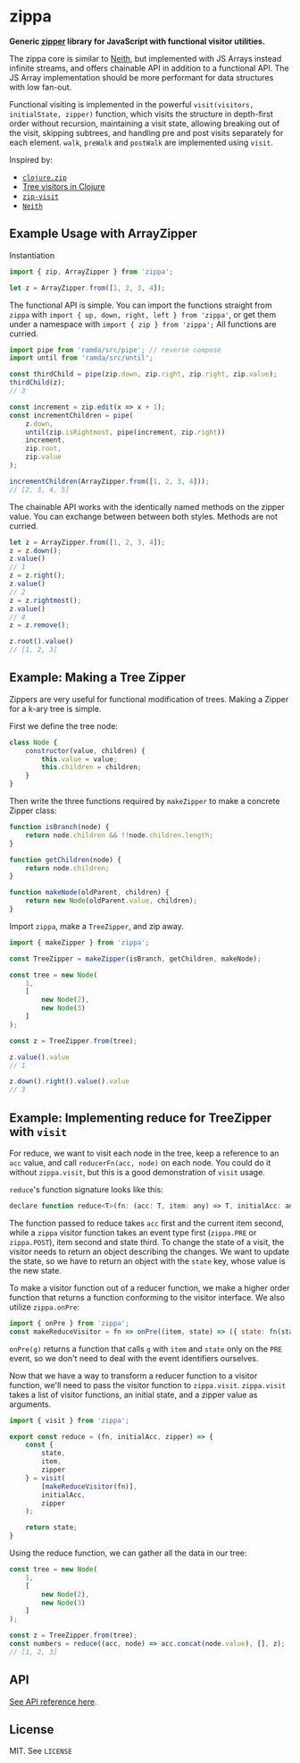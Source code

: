 zippa
==============

**Generic [zipper](https://en.wikipedia.org/wiki/Zipper_(data_structure)) library for JavaScript with functional visitor utilities.**

The zippa core is similar to [Neith](https://github.com/mattbierner/neith), but implemented with JS Arrays instead infinite streams, and offers chainable API in addition to a functional API. The JS Array implementation should be more performant for data structures with low fan-out.

Functional visiting is implemented in the powerful `visit(visitors, initialState, zipper)` function, which visits the structure in depth-first order without recursion, maintaining a visit state, allowing breaking out of the visit, skipping subtrees, and handling pre and post visits separately for each element. `walk`, `preWalk` and `postWalk` are implemented using `visit`.

Inspired by:

- [`clojure.zip`](https://clojure.github.io/clojure/clojure.zip-api.html)
- [Tree visitors in Clojure](http://www.ibm.com/developerworks/library/j-treevisit/)
- [`zip-visit`](https://github.com/akhudek/zip-visit)
- [`Neith`](https://github.com/mattbierner/neith)

## Example Usage with ArrayZipper

Instantiation
```javascript
import { zip, ArrayZipper } from 'zippa';

let z = ArrayZipper.from([1, 2, 3, 4]);
```

The functional API is simple. You can import the functions straight from `zippa` with `import { up, down, right, left } from 'zippa'`, or get them under a namespace with `import { zip } from 'zippa';` All functions are curried.

```javascript
import pipe from 'ramda/src/pipe'; // reverse compose
import until from 'ramda/src/until';

const thirdChild = pipe(zip.down, zip.right, zip.right, zip.value);
thirdChild(z);
// 3

const increment = zip.edit(x => x + 1);
const incrementChildren = pipe(
    z.down,
    until(zip.isRightmost, pipe(increment, zip.right))
    increment,
    zip.root,
    zip.value
);

incrementChildren(ArrayZipper.from([1, 2, 3, 4]));
// [2, 3, 4, 5]
```

The chainable API works with the identically named methods on the zipper value. You can exchange between between both styles. Methods are not curried.

```javascript
let z = ArrayZipper.from([1, 2, 3, 4]);
z = z.down();
z.value()
// 1
z = z.right();
z.value()
// 2
z = z.rightmost();
z.value()
// 4
z = z.remove();

z.root().value()
// [1, 2, 3]
```

## Example: Making a Tree Zipper

Zippers are very useful for functional modification of trees. Making a Zipper for a k-ary tree is simple.

First we define the tree node:

```javascript
class Node {
    constructor(value, children) {
        this.value = value;
        this.children = children;
    }
}
```

Then write the three functions required by `makeZipper` to make a concrete Zipper class:

```javascript
function isBranch(node) {
    return node.children && !!node.children.length;
}

function getChildren(node) {
    return node.children;
}

function makeNode(oldParent, children) {
    return new Node(oldParent.value, children);
}
```

Import `zippa`, make a `TreeZipper`, and zip away.

```javascript
import { makeZipper } from 'zippa';

const TreeZipper = makeZipper(isBranch, getChildren, makeNode);

const tree = new Node(
    1,
    [
        new Node(2),
        new Node(3)
    ]
);

const z = TreeZipper.from(tree);

z.value().value
// 1

z.down().right().value().value
// 3
```

## Example: Implementing reduce for TreeZipper with `visit`

For reduce, we want to visit each node in the tree, keep a reference to an `acc` value, and call `reducerFn(acc, node)` on each node. You could do it without `zippa.visit`, but this is a good demonstration of `visit` usage.

`reduce`'s function signature looks like this:

```javascript
declare function reduce<T>(fn: (acc: T, item: any) => T, initialAcc: any, zipper: Zipper): T;
```

The function passed to reduce takes `acc` first and the current item second, while a `zippa` visitor function takes an event type first (`zippa.PRE` or `zippa.POST`), item second and state third. To change the state of a visit, the visitor needs to return an object describing the changes. We want to update the state, so we have to return an object with the `state` key, whose value is the new state.

To make a visitor function out of a reducer function, we make a higher order function that returns a function conforming to the visitor interface. We also utilize `zippa.onPre`:

```javascript
import { onPre } from 'zippa';
const makeReduceVisitor = fn => onPre((item, state) => ({ state: fn(state, item) }));
```

`onPre(g)` returns a function that calls `g` with `item` and `state` only on the `PRE` event, so we don't need to deal with the event identifiers ourselves.

Now that we have a way to transform a reducer function to a visitor function, we'll need to pass the visitor function to `zippa.visit`. `zippa.visit` takes a list of visitor functions, an initial state, and a zipper value as arguments.

```javascript
import { visit } from 'zippa';

export const reduce = (fn, initialAcc, zipper) => {
    const {
        state,
        item,
        zipper
    } = visit(
        [makeReduceVisitor(fn)],
        initialAcc,
        zipper
    );

    return state;
}
```

Using the reduce function, we can gather all the data in our tree:

```javascript
const tree = new Node(
    1,
    [
        new Node(2),
        new Node(3)
    ]
);

const z = TreeZipper.from(tree);
const numbers = reduce((acc, node) => acc.concat(node.value), [], z);
// [1, 2, 3]
```

## API

[See API reference here](http://tommikaikkonen.github.io/zippa/).

## License

MIT. See `LICENSE`
